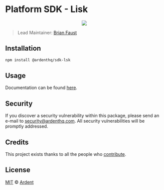 # Platform SDK - Lisk

<p align="center">
    <img src="https://raw.githubusercontent.com/ArdentHQ/platform-sdk/master/packages/sdk-lsk/banner.png" />
</p>

> Lead Maintainer: [Brian Faust](https://github.com/faustbrian)

## Installation

```bash
npm install @ardenthq/sdk-lsk
```

## Usage

Documentation can be found [here](https://ark.dev/docs/platform-sdk/coins/lsk).

## Security

If you discover a security vulnerability within this package, please send an e-mail to security@ardenthq.com. All security vulnerabilities will be promptly addressed.

## Credits

This project exists thanks to all the people who [contribute](../../contributors).

## License

[MIT](LICENSE) © [Ardent](https://ardenthq.com)

